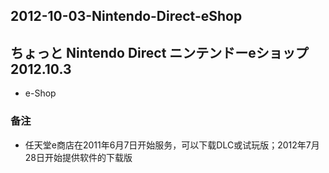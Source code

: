 ## 2012-10-03-Nintendo-Direct-eShop
ちょっと Nintendo Direct ニンテンドーeショップ 2012.10.3
------------------------------------------

*   e-Shop

### 备注

*   任天堂e商店在2011年6月7日开始服务，可以下载DLC或试玩版；2012年7月28日开始提供软件的下载版
